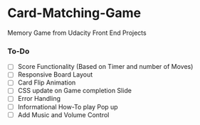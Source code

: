 # Card-Matching-Game
Memory Game from Udacity Front End Projects

### To-Do
- [ ] Score Functionality (Based on Timer and number of Moves)
- [ ] Responsive Board Layout
- [ ] Card Flip Animation
- [ ] CSS update on Game completion Slide
- [ ] Error Handling
- [ ] Informational How-To play Pop up
- [ ] Add Music and Volume Control
